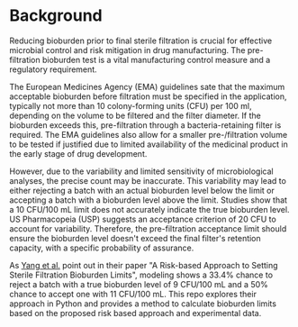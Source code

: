 # Background

Reducing bioburden prior to final sterile filtration is crucial for effective microbial control and risk mitigation in drug manufacturing. The pre-filtration bioburden test is a vital manufacturing control measure and a regulatory requirement. 

The European Medicines Agency (EMA) guidelines sate that the maximum acceptable bioburden before filtration must be specified in the application, typically not more than 10 colony-forming units (CFU) per 100 ml, depending on the volume to be filtered and the filter diameter. If the bioburden exceeds this, pre-filtration through a bacteria-retaining filter is required. The EMA guidelines also allow for a smaller pre-/filtration volume to be tested if justified due to limited availability of the medicinal product in the early stage of drug development.

However, due to the variability and limited sensitivity of microbiological analyses, the precise count may be inaccurate. This variability may lead to either rejecting a batch with an actual bioburden level below the limit or accepting a batch with a bioburden level above the limit. Studies show that a 10 CFU/100 mL limit does not accurately indicate the true bioburden level. US Pharmacopeia (USP) suggests an acceptance criterion of 20 CFU to account for variability. Therefore, the pre-filtration acceptance limit should ensure the bioburden level doesn't exceed the final filter's retention capacity, with a specific probability of assurance.

As [Yang et al.](https://journal.pda.org/content/67/6/601) point out in their paper "A Risk-based Approach to Setting Sterile Filtration Bioburden Limits", modeling shows a 33.4% chance to reject a batch with a true bioburden level of 9 CFU/100 mL and a 50% chance to accept one with 11 CFU/100 mL. This repo explores their approach in Python and provides a method to calculate bioburden limits based on the proposed risk based approach and experimental data.